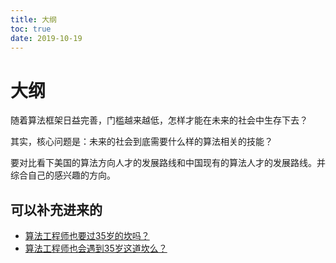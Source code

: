 ```yaml
---
title: 大纲
toc: true
date: 2019-10-19
---
```

# 大纲


随着算法框架日益完善，门槛越来越低，怎样才能在未来的社会中生存下去？

其实，核心问题是：未来的社会到底需要什么样的算法相关的技能？


要对比看下美国的算法方向人才的发展路线和中国现有的算法人才的发展路线。并综合自己的感兴趣的方向。

## 可以补充进来的

- [算法工程师也要过35岁的坎吗？](https://www.zhihu.com/question/286047828)
- [算法工程师也会遇到35岁这道坎么？](https://cloud.tencent.com/developer/article/1517943)
